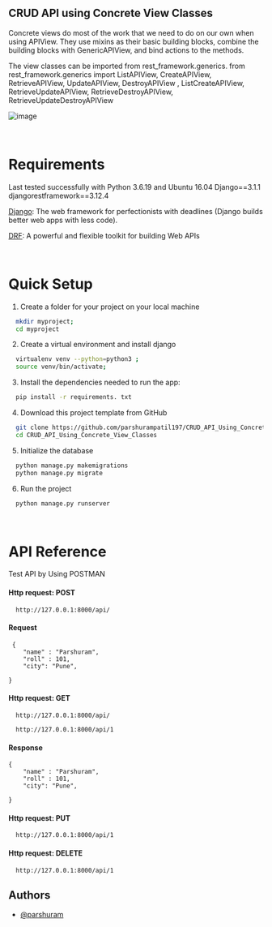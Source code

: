 

## CRUD API using Concrete View Classes
Concrete views do most of the work that we need to do on our own when using APIView. They use mixins as their basic building blocks, combine the building blocks with GenericAPIView, and bind actions to the methods.

The view classes can be imported from rest_framework.generics.
from rest_framework.generics import ListAPIView, CreateAPIView, RetrieveAPIView, UpdateAPIView, DestroyAPIView , ListCreateAPIView, RetrieveUpdateAPIView, RetrieveDestroyAPIView, RetrieveUpdateDestroyAPIView

![image](https://user-images.githubusercontent.com/84769341/206895150-9d0cb774-0f14-4890-adb0-688b374c2acd.png)

<br/>

# Requirements

Last tested successfully with Python 3.6.19 and Ubuntu 16.04
Django==3.1.1\
djangorestframework==3.12.4


[Django](https://www.djangoproject.com/): The web framework for perfectionists with deadlines (Django builds better web apps with less code).

[DRF](https://github.com/gitgik/django-rest-api/blob/master/www.django-rest-framework.org): A powerful and flexible toolkit for building Web APIs


<br/>

# Quick Setup

1. Create a folder for your project on your local machine
```bash
  mkdir myproject; 
  cd myproject
```

2. Create a virtual environment and install django

```bash
  virtualenv venv --python=python3 ; 
  source venv/bin/activate; 
```

3.  Install the dependencies needed to run the app:
```bash
  pip install -r requirements. txt 
```

4. Download this project template from GitHub
```bash
  git clone https://github.com/parshurampatil197/CRUD_API_Using_Concrete_View_Classes.git
  cd CRUD_API_Using_Concrete_View_Classes
```

5. Initialize the database
```bash
  python manage.py makemigrations
  python manage.py migrate
```

6. Run the project
```bash
  python manage.py runserver
```

<br/>

# API Reference
 
Test API by Using POSTMAN
#### Http request: POST 

```http
  http://127.0.0.1:8000/api/
```

#### Request

```http
 {
    "name" : "Parshuram",
    "roll" : 101,
    "city": "Pune",
    
}
```
#### Http request: GET 

```http
  http://127.0.0.1:8000/api/
```

```http
  http://127.0.0.1:8000/api/1
```


#### Response

```http
{
    "name" : "Parshuram",
    "roll" : 101,
    "city": "Pune",
    
}
```

#### Http request: PUT 

```http
  http://127.0.0.1:8000/api/1
```

#### Http request: DELETE 

```http
  http://127.0.0.1:8000/api/1
```



## Authors

- [@parshuram](https://github.com/parshurampatil197)

